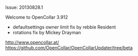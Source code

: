 Issue: 20130828.1

Welcome to OpenCollar 3.912

- defaultsettings owner limit fix by rebbie Resident
- rotations fix by Mickey Drayman

http://www.opencollar.at/
https://github.com/OpenCollar/OpenCollarUpdater/tree/beta